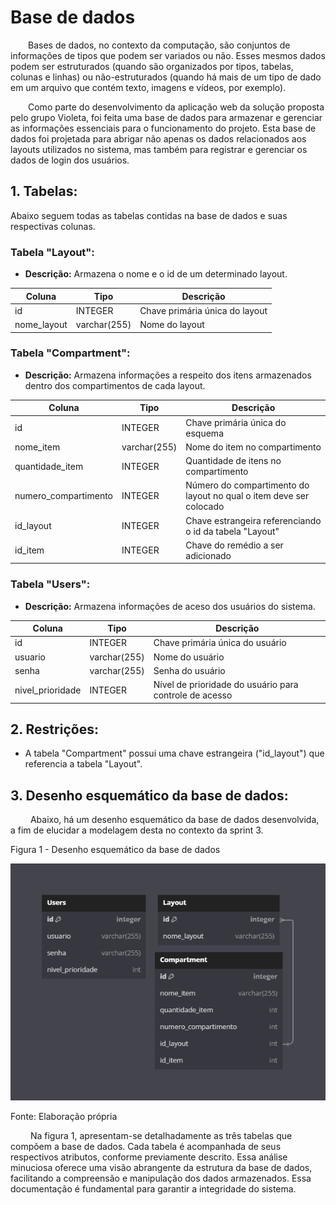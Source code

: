 # Base de dados

&emsp;&emsp;Bases de dados, no contexto da computação, são conjuntos de informações de tipos que podem ser variados ou não. Esses mesmos dados podem ser estruturados (quando são organizados por tipos, tabelas, colunas e linhas) ou não-estruturados (quando há mais de um tipo de dado em um arquivo que contém texto, imagens e vídeos, por exemplo).

&emsp;&emsp;Como parte do desenvolvimento da aplicação web da solução proposta pelo grupo Violeta, foi feita uma base de dados para armazenar e gerenciar as informações essenciais para o funcionamento do projeto. Esta base de dados foi projetada para abrigar não apenas os dados relacionados aos layouts utilizados no sistema, mas também para registrar e gerenciar os dados de login dos usuários.

## 1. Tabelas:

Abaixo seguem todas as tabelas contidas na base de dados e suas respectivas colunas.

### Tabela "Layout":

- **Descrição:** Armazena o nome e o id de um determinado layout.
  
| Coluna          | Tipo       | Descrição                                      |
|-----------------|------------|------------------------------------------------|
| id              | INTEGER    | Chave primária única do layout                 |
| nome_layout     | varchar(255)| Nome do layout                                 |

### Tabela "Compartment":

- **Descrição:** Armazena informações a respeito dos itens armazenados dentro dos compartimentos de cada layout.

  
| Coluna             | Tipo       | Descrição                                           |
|--------------------|------------|-----------------------------------------------------|
| id                 | INTEGER    | Chave primária única do esquema                     |
| nome_item          | varchar(255)| Nome do item no compartimento                       |
| quantidade_item    | INTEGER    | Quantidade de itens no compartimento                |
| numero_compartimento| INTEGER   | Número do compartimento do layout no qual o item deve ser colocado|
| id_layout          | INTEGER    | Chave estrangeira referenciando o id da tabela "Layout"|
| id_item            | INTEGER    | Chave do remédio a ser adicionado |

### Tabela "Users":

- **Descrição:** Armazena informações de aceso dos usuários do sistema.
  
| Coluna             | Tipo       | Descrição                                           |
|--------------------|------------|-----------------------------------------------------|
| id                 | INTEGER    | Chave primária única do usuário                     |
| usuario            | varchar(255)| Nome do usuário                                     |
| senha              | varchar(255)| Senha do usuário                                    |
| nivel_prioridade   | INTEGER    | Nível de prioridade do usuário para controle de acesso |

## 2. Restrições:

- A tabela "Compartment" possui uma chave estrangeira ("id_layout") que referencia a tabela "Layout".

## 3. Desenho esquemático da base de dados:

&emsp;&emsp; Abaixo, há um desenho esquemático da base de dados desenvolvida, a fim de elucidar a modelagem desta no contexto da sprint 3.

<p style={{textAlign: 'center'}}>Figura 1 - Desenho esquemático da base de dados</p>

![Desenho esquemático da base de dados](../../../static/img/sprint-3/backend/base_dados/diagrama_base.png)

<p style={{textAlign: 'center'}}>Fonte: Elaboração própria</p>

&emsp;&emsp; Na figura 1, apresentam-se detalhadamente as três tabelas que compõem a base de dados. Cada tabela é acompanhada de seus respectivos atributos, conforme previamente descrito. Essa análise minuciosa oferece uma visão abrangente da estrutura da base de dados, facilitando a compreensão e manipulação dos dados armazenados. Essa documentação é fundamental para garantir a integridade do sistema.

